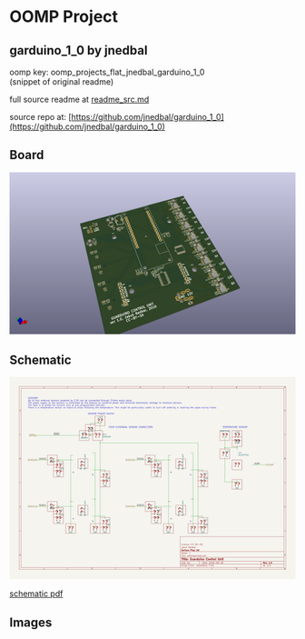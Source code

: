 # OOMP Project  
## garduino_1_0  by jnedbal  
  
oomp key: oomp_projects_flat_jnedbal_garduino_1_0  
(snippet of original readme)  
  
  
  full source readme at [readme_src.md](readme_src.md)  
  
source repo at: [https://github.com/jnedbal/garduino_1_0](https://github.com/jnedbal/garduino_1_0)  
## Board  
  
[![working_3d.png](working_3d_600.png)](working_3d.png)  
## Schematic  
  
[![working_schematic.png](working_schematic_600.png)](working_schematic.png)  
  
[schematic pdf](working_schematic.pdf)  
## Images  
